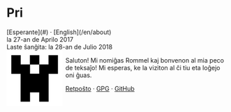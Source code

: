 Pri
===

<div class="center">[Esperante](#) · [English](/en/about)</div>
<div class="center">la 27-an de Aprilo 2017</div>
<div class="center">Laste ŝanĝita: la 28-an de Julio 2018</div>

<img style="margin-right: 0.5em; margin-bottom: 0.5em;" src="/bil/identicon.png" alt="identicon.png" title="Ve!" align="left" />

Saluton! Mi nomiĝas Rommel kaj bonvenon al mia peco de teksaĵo! Mi esperas, ke la viziton al ĉi tiu
eta loĝejo oni ĝuas.

[Retpoŝto](mailto:ebzzry@ebzzry.io) · [GPG](/dat/ebzzry.pub.asc) · [GitHub](https://github.com/ebzzry)
